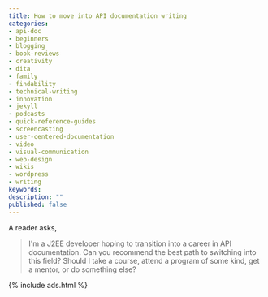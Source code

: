 ```yaml
---
title: How to move into API documentation writing
categories:
- api-doc
- beginners
- blogging
- book-reviews
- creativity
- dita
- family
- findability
- technical-writing
- innovation
- jekyll
- podcasts
- quick-reference-guides
- screencasting
- user-centered-documentation
- video
- visual-communication
- web-design
- wikis
- wordpress
- writing
keywords:
description: ""
published: false
---
```


A reader asks,

> I'm a J2EE developer hoping to transition into a career in API documentation. Can you recommend the best path to switching into this field? Should I take a course, attend a program of some kind, get a mentor, or do something else?

{% include ads.html %}
